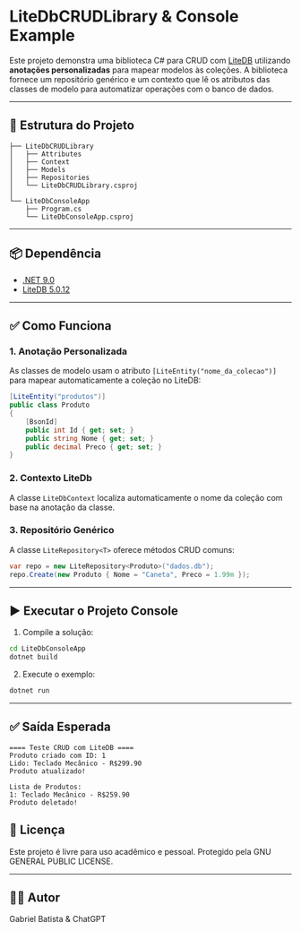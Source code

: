 # LiteDbCRUDLibrary & Console Example

Este projeto demonstra uma biblioteca C# para CRUD com [LiteDB](https://www.litedb.org/) utilizando **anotações personalizadas** para mapear modelos às coleções. A biblioteca fornece um repositório genérico e um contexto que lê os atributos das classes de modelo para automatizar operações com o banco de dados.

---

## 📁 Estrutura do Projeto

```
├── LiteDbCRUDLibrary
│   ├── Attributes
│   ├── Context
│   ├── Models
│   ├── Repositories
│   └── LiteDbCRUDLibrary.csproj
│
└── LiteDbConsoleApp
    ├── Program.cs
    └── LiteDbConsoleApp.csproj
```

---

## 📦 Dependência

* [.NET 9.0](https://dotnet.microsoft.com)
* [LiteDB 5.0.12](https://www.nuget.org/packages/LiteDB/)

---

## ✅ Como Funciona

### 1. Anotação Personalizada

As classes de modelo usam o atributo `[LiteEntity("nome_da_colecao")]` para mapear automaticamente a coleção no LiteDB:

```csharp
[LiteEntity("produtos")]
public class Produto
{
    [BsonId]
    public int Id { get; set; }
    public string Nome { get; set; }
    public decimal Preco { get; set; }
}
```

### 2. Contexto LiteDb

A classe `LiteDbContext` localiza automaticamente o nome da coleção com base na anotação da classe.

### 3. Repositório Genérico

A classe `LiteRepository<T>` oferece métodos CRUD comuns:

```csharp
var repo = new LiteRepository<Produto>("dados.db");
repo.Create(new Produto { Nome = "Caneta", Preco = 1.99m });
```

---

## ▶️ Executar o Projeto Console

1. Compile a solução:

```bash
cd LiteDbConsoleApp
dotnet build
```

2. Execute o exemplo:

```bash
dotnet run
```

---

## ✅ Saída Esperada

```
==== Teste CRUD com LiteDB ====
Produto criado com ID: 1
Lido: Teclado Mecânico - R$299.90
Produto atualizado!

Lista de Produtos:
1: Teclado Mecânico - R$259.90
Produto deletado!
```

## 📄 Licença

Este projeto é livre para uso acadêmico e pessoal. Protegido pela GNU GENERAL PUBLIC LICENSE.

---

## 👨‍💻 Autor

Gabriel Batista & ChatGPT
